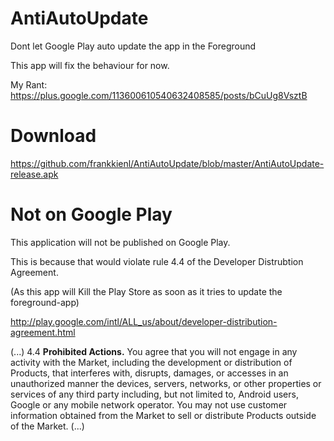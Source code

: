 AntiAutoUpdate
==============

Dont let Google Play auto update the app in the Foreground

This app will fix the behaviour for now.

My Rant:
https://plus.google.com/113600610540632408585/posts/bCuUg8VsztB

Download
========

https://github.com/frankkienl/AntiAutoUpdate/blob/master/AntiAutoUpdate-release.apk


Not on Google Play
==================

This application will not be published on Google Play.

This is because that would violate rule 4.4 of the Developer Distrubtion Agreement.

(As this app will Kill the Play Store as soon as it tries to update the foreground-app)



http://play.google.com/intl/ALL_us/about/developer-distribution-agreement.html

(...) 4.4 **Prohibited Actions.** You agree that you will not engage in any activity with the Market, including the development or distribution of Products, that interferes with, disrupts, damages, or accesses in an unauthorized manner the devices, servers, networks, or other properties or services of any third party including, but not limited to, Android users, Google or any mobile network operator. You may not use customer information obtained from the Market to sell or distribute Products outside of the Market. (...)
